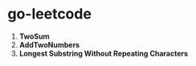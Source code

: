 # go-leetcode
1. **TwoSum**
2. **AddTwoNumbers**
3. **Longest Substring Without Repeating Characters**
